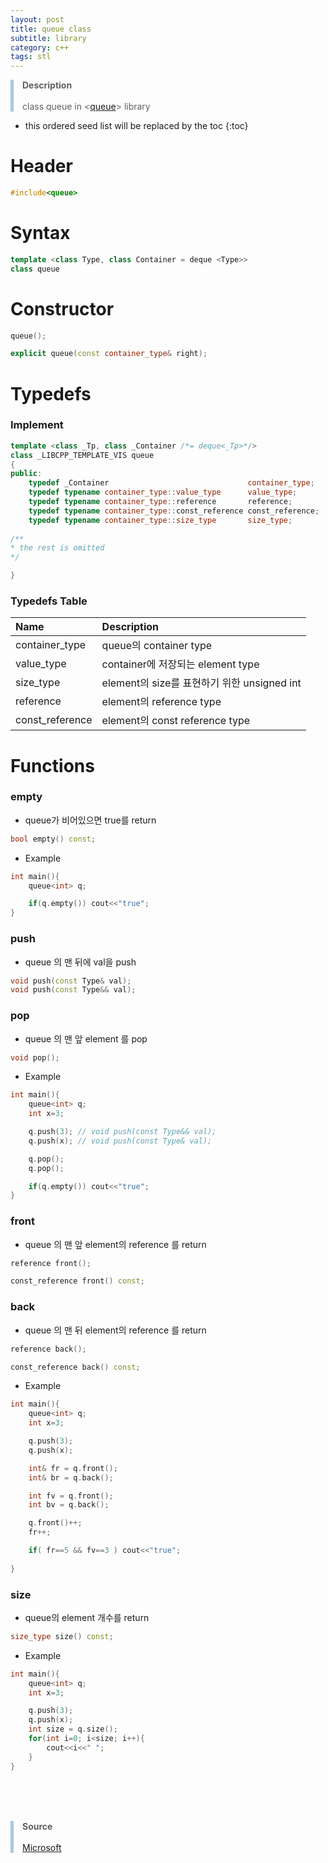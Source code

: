 ```yaml
---
layout: post
title: queue class
subtitle: library
category: c++
tags: stl
---
```

<style>
blockquote {
  margin-left: 0px;
  border-left: 5px solid #A6CAE5;
}
.a {
  color: rgb(166,202,229);
  text-decoration-color : rgb(166,202,229);
}
</style>

> **Description** <br><br>
> class queue in <[queue](https://velog.io/@wangsun7/queue)> library<br>

* this ordered seed list will be replaced by the toc
{:toc}

# Header

```c++
#include<queue>
```

# Syntax

```c++
template <class Type, class Container = deque <Type>>
class queue
```

# Constructor

```c++
queue();
```
```c++
explicit queue(const container_type& right);
```

# Typedefs

### Implement
```c++
template <class _Tp, class _Container /*= deque<_Tp>*/>
class _LIBCPP_TEMPLATE_VIS queue
{
public:
    typedef _Container                               container_type;
    typedef typename container_type::value_type      value_type;
    typedef typename container_type::reference       reference;
    typedef typename container_type::const_reference const_reference;
    typedef typename container_type::size_type       size_type;
    
/**
* the rest is omitted
*/

}
```
### Typedefs Table

| Name |Description|
|:-------------|:----------|
| container_type | queue의 container type |
| value_type | container에 저장되는 element type|
| size_type | element의 size를 표현하기 위한 unsigned int |
| reference | element의 reference type |
| const_reference | element의 const reference type |


# Functions

### empty

- queue가 비어있으면 true를 return

```c++
bool empty() const;
```

- Example

```c++
int main(){
    queue<int> q;

    if(q.empty()) cout<<"true";
}
```

### push

- queue 의 맨 뒤에 val을 push

```c++
void push(const Type& val);
void push(const Type&& val);
```

### pop

- queue 의 맨 앞 element 를 pop

```c++
void pop();
```

- Example

```c++
int main(){
    queue<int> q;
    int x=3;

    q.push(3); // void push(const Type&& val);
    q.push(x); // void push(const Type& val);

    q.pop();
    q.pop();

    if(q.empty()) cout<<"true";
}
```

### front

- queue 의 맨 앞 element의 reference 를 return

```c++
reference front();

const_reference front() const;
```

### back

- queue 의 맨 뒤 element의 reference 를 return

```c++
reference back();

const_reference back() const;
```

- Example

```c++
int main(){
    queue<int> q;
    int x=3;

    q.push(3);
    q.push(x);

    int& fr = q.front();
    int& br = q.back();

    int fv = q.front();
    int bv = q.back();

    q.front()++;
    fr++;

    if( fr==5 && fv==3 ) cout<<"true";
    
}
```

### size

- queue의 element 개수를 return

```c++
size_type size() const;
```

- Example

```c++
int main(){
    queue<int> q;
    int x=3;

    q.push(3);
    q.push(x);
    int size = q.size();
    for(int i=0; i<size; i++){
        cout<<i<<" ";
    }
}
```
<br><br><br>
> **Source**<br><br>
> [Microsoft](https://learn.microsoft.com/ko-kr/cpp/standard-library/queue-class?view=msvc-170)   

